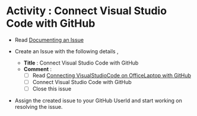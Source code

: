 # Activity : Connect Visual Studio Code with GitHub

* Read [Documenting an Issue](https://github.com/openBackhaul/ApplicationPattern/blob/develop/doc/PreparingSpecifying/DocumentingAnIssue/DocumentingAnIssue.md)
  
* Create an Issue with the following details , 
  * **Title** : Connect Visual Studio Code with GitHub
  * **Comment** :
    - [ ] Read [Connecting VisualStudioCode on OfficeLaptop with GitHub](https://github.com/openBackhaul/ApplicationPattern/blob/develop/doc/PreparingSpecifying/VSCode2GitHub/VSCode2GitHub.md)
    - [ ] Connect Visual Studio Code with GitHub
    - [ ] Close this issue

* Assign the created issue to your GitHub UserId and start working on resolving the issue.

